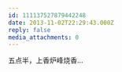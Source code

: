 ```yaml
---
id: 111137527879442248
date: 2013-11-02T22:29:43.000Z
reply: false
media_attachments: 0
---
```


五点半，上香炉峰烧香…

